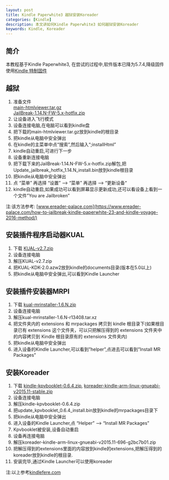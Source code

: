 ```yaml
---
layout: post
title: Kindle Paperwhite3 越狱安装Koreader
categories: [Kindle]
description: 本文讲如何Kindle Paperwhite3 如何越狱安装Koreader
keywords: Kindle, Koreader
---
```


## 简介  
本教程基于Kindle Paperwhite3, 在尝试的过程中,软件版本已降为5.7.4,降级固件使用[Kindle 特制固件](https://kindlefere.com/post/409.html)  
## 越狱  

1. 准备文件  
[main-htmlviewer.tar.gz](http://www.mediafire.com/file/2n3czup7usb2j03/main-htmlviewer.tar.gz)  
[JailBreak-1.14.N-FW-5.x-hotfix.zip](http://www.mediafire.com/file/95o9e2tf8hucbe2/JailBreak-1.14.N-FW-5.x-hotfix.zip)  
2. 让设备进入飞行模式  
3. 设备连接电脑,在电脑可以看到kindle盘  
4. 把下载的main-htmlviewer.tar.gz放到kindle的根目录  
5. 把kindle从电脑中安全弹出  
6. 在kindle的主菜单中点“搜索”,然后输入“;installHtml”  
7. kindle自动重启,可进行下一步  
8. 设备重新连接电脑  
9. 把下载下来的JailBreak-1.14.N-FW-5.x-hotfix.zip解包,把Update_jailbreak_hotfix_1.14.N_install.bin放到kindle根目录  
10. 把kindle从电脑中安全弹出  
11. 点 “菜单” 再选择 “设置” –> “菜单” 再选择  –> “更新设备“  
12. kindle自动重启,如果成功可以看到屏幕显示更新成功,还可以看设备上看到一个文件”You are Jailbroken”  

注:该方法参考: [www.ereader-palace.com](https://www.ereader-palace.com/how-to-jailbreak-kindle-paperwhite-23-and-kindle-voyage-2016-method/)  

## 安装插件程序启动器KUAL  

1. 下载 [KUAL-v2.7.zip](http://www.mediafire.com/file/xhknag24bxcxped/KUAL-v2.7.zip)  
2. 设备连接电脑  
3. 解压KUAL-v2.7.zip  
4. 把KUAL-KDK-2.0.azw2放到kindle的documents目录(版本在5.0以上)  
5. 把kindle从电脑中安全弹出,可以看到Kindle Launcher  

## 安装插件安装器MRPI  

1. 下载 [kual-mrinstaller-1.6.N.zip](http://www.mediafire.com/file/avll9f7pgkxf3hx/kual-mrinstaller-1.6.N.zip)  
2. 设备连接电脑  
3. 解压kual-mrinstaller-1.6.N-r13408.tar.xz  
4. 把文件夹内的 extensions 和 mrpackages 拷贝到 kindle 根目录下(如果根目录已有 extensions 这个文件夹，可以只把解压得到的 extensions 文件夹中的内容拷贝到 Kindle 根目录原有的 extensions 文件夹内)  
5. 把kindle从电脑中安全弹出  
6. 进入设备的Kindle Launcher,可以看到”helper”,点进去可以看到”Install MR Packages”  

## 安装Koreader  
1. 下载 [kindle-kpvbooklet-0.6.4.zip](http://www.mediafire.com/file/4ku35zn9rsib4ya/kindle-kpvbooklet-0.6.4.zip), [koreader-kindle-arm-linux-gnueabi-v2015.11-stable.zip](http://www.mediafire.com/file/0k4db43rewyvlqy/koreader-kindle-arm-linux-gnueabi-v2015.11-stable.zip)  
2. 设备连接电脑  
3. 解压kindle-kpvbooklet-0.6.4.zip  
4. 把update_kpvbooklet_0.6.4_install.bin放到kindle的mrpackages目录下  
5. 把kindle从电脑中安全弹出  
6. 进入设备的Kindle Launcher,点 “Helper” –> “Install MR Packages”  
7. Kpvbooklet被安装,设备自动重启  
8. 设备再连接电脑  
9. 解压koreader-kindle-arm-linux-gnueabi-v2015.11-696-g2bc7b01.zip  
10. 把解压得到的extensions里面的内容放到kindle的extensions,把解压得到的koreader放到kindle的根目录.  
11. 安装完毕,通过Kindle Launcher可以使用koreader  

注:以上参考[kindlefere.com](https://kindlefere.com/post/311.html)
